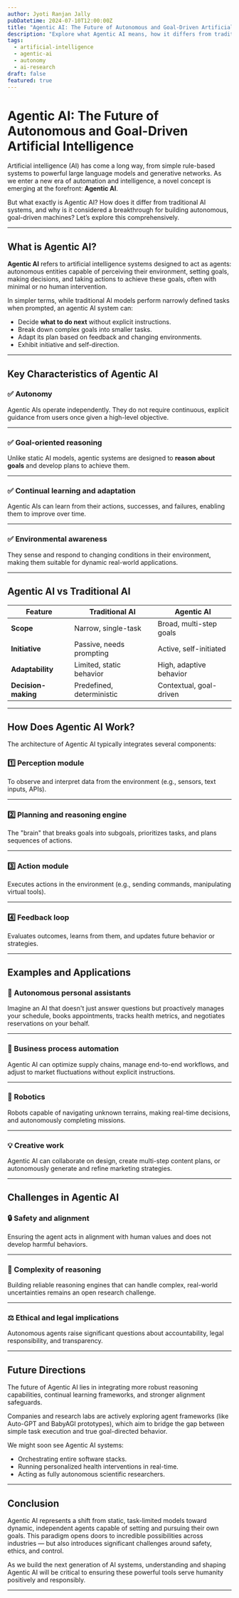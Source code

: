 ```yaml
---
author: Jyoti Ranjan Jally
pubDatetime: 2024-07-10T12:00:00Z
title: "Agentic AI: The Future of Autonomous and Goal-Driven Artificial Intelligence"
description: "Explore what Agentic AI means, how it differs from traditional AI, its architecture, challenges, and the future possibilities it unlocks in automation and intelligent systems."
tags:
  - artificial-intelligence
  - agentic-ai
  - autonomy
  - ai-research
draft: false
featured: true
---
```


# Agentic AI: The Future of Autonomous and Goal-Driven Artificial Intelligence

Artificial intelligence (AI) has come a long way, from simple rule-based systems to powerful large language models and generative networks. As we enter a new era of automation and intelligence, a novel concept is emerging at the forefront: **Agentic AI**.

But what exactly is Agentic AI? How does it differ from traditional AI systems, and why is it considered a breakthrough for building autonomous, goal-driven machines? Let’s explore this comprehensively.

---

## What is Agentic AI?

**Agentic AI** refers to artificial intelligence systems designed to act as agents: autonomous entities capable of perceiving their environment, setting goals, making decisions, and taking actions to achieve these goals, often with minimal or no human intervention.

In simpler terms, while traditional AI models perform narrowly defined tasks when prompted, an agentic AI system can:

- Decide **what to do next** without explicit instructions.
- Break down complex goals into smaller tasks.
- Adapt its plan based on feedback and changing environments.
- Exhibit initiative and self-direction.

---

## Key Characteristics of Agentic AI

### ✅ Autonomy

Agentic AIs operate independently. They do not require continuous, explicit guidance from users once given a high-level objective.

---

### ✅ Goal-oriented reasoning

Unlike static AI models, agentic systems are designed to **reason about goals** and develop plans to achieve them.

---

### ✅ Continual learning and adaptation

Agentic AIs can learn from their actions, successes, and failures, enabling them to improve over time.

---

### ✅ Environmental awareness

They sense and respond to changing conditions in their environment, making them suitable for dynamic real-world applications.

---

## Agentic AI vs Traditional AI

| Feature            | Traditional AI                  | Agentic AI                        |
|---------------------|---------------------------------|----------------------------------|
| **Scope**          | Narrow, single-task            | Broad, multi-step goals         |
| **Initiative**    | Passive, needs prompting      | Active, self-initiated          |
| **Adaptability** | Limited, static behavior    | High, adaptive behavior     |
| **Decision-making** | Predefined, deterministic | Contextual, goal-driven        |

---

## How Does Agentic AI Work?

The architecture of Agentic AI typically integrates several components:

### 1️⃣ Perception module

To observe and interpret data from the environment (e.g., sensors, text inputs, APIs).

---

### 2️⃣ Planning and reasoning engine

The "brain" that breaks goals into subgoals, prioritizes tasks, and plans sequences of actions.

---

### 3️⃣ Action module

Executes actions in the environment (e.g., sending commands, manipulating virtual tools).

---

### 4️⃣ Feedback loop

Evaluates outcomes, learns from them, and updates future behavior or strategies.

---

## Examples and Applications

### 🤖 Autonomous personal assistants

Imagine an AI that doesn't just answer questions but proactively manages your schedule, books appointments, tracks health metrics, and negotiates reservations on your behalf.

---

### 💼 Business process automation

Agentic AI can optimize supply chains, manage end-to-end workflows, and adjust to market fluctuations without explicit instructions.

---

### 🌱 Robotics

Robots capable of navigating unknown terrains, making real-time decisions, and autonomously completing missions.

---

### 💡 Creative work

Agentic AI can collaborate on design, create multi-step content plans, or autonomously generate and refine marketing strategies.

---

## Challenges in Agentic AI

### 🔒 Safety and alignment

Ensuring the agent acts in alignment with human values and does not develop harmful behaviors.

---

### 🤯 Complexity of reasoning

Building reliable reasoning engines that can handle complex, real-world uncertainties remains an open research challenge.

---

### ⚖️ Ethical and legal implications

Autonomous agents raise significant questions about accountability, legal responsibility, and transparency.

---

## Future Directions

The future of Agentic AI lies in integrating more robust reasoning capabilities, continual learning frameworks, and stronger alignment safeguards.

Companies and research labs are actively exploring agent frameworks (like Auto-GPT and BabyAGI prototypes), which aim to bridge the gap between simple task execution and true goal-directed behavior.

We might soon see Agentic AI systems:

- Orchestrating entire software stacks.
- Running personalized health interventions in real-time.
- Acting as fully autonomous scientific researchers.

---

## Conclusion

Agentic AI represents a shift from static, task-limited models toward dynamic, independent agents capable of setting and pursuing their own goals. This paradigm opens doors to incredible possibilities across industries — but also introduces significant challenges around safety, ethics, and control.

As we build the next generation of AI systems, understanding and shaping Agentic AI will be critical to ensuring these powerful tools serve humanity positively and responsibly.

---
